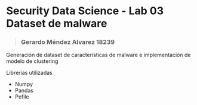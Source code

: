 # Security Data Science - Lab 03 <br> Dataset de malware
> ### Gerardo Méndez Alvarez 18239
Generación de dataset de características de malware e implementación de modelo de clustering

Librerías utilizadas
* Numpy
* Pandas
* Pefile
